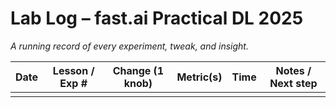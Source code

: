 # Lab Log – fast.ai Practical DL 2025
*A running record of every experiment, tweak, and insight.*

| Date       | Lesson / Exp # | Change (1 knob)                     | Metric(s)            | Time | Notes / Next step |
|------------|----------------|-------------------------------------|----------------------|------|-------------------|
|            |                |                                     |                      |      |                   |
